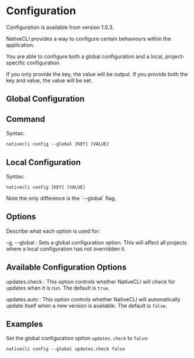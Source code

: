 # Configuration

<tip>
Configuration is available from version 1.0.3.
</tip>

NativeCLI provides a way to configure certain behaviours within the application.

You are able to configure both a global configuration and a local, project-specific configuration.

<tip>
If you only provide the key, the value will be output. If you provide both the key and value, the value will be set.
</tip>

## Global Configuration

## Command

Syntax:

```shell
nativecli config --global [KEY] [VALUE]
```

## Local Configuration

Syntax:

```shell
nativecli config [KEY] [VALUE]
```

<tip>
Note the only difference is the `--global` flag.
</tip>

## Options

Describe what each option is used for:

-g, --global
: Sets a global configuration option. This will affect all projects where a local configuration has not overridden it.

## Available Configuration Options
updates.check
: This option controls whether NativeCLI will check for updates when it is run. The default is `true`.

updates.auto
: This option controls whether NativeCLI will automatically update itself when a new version is available. The default is `false`.

## Examples

Set the global configuration option `updates.check` to `false`:

```shell
nativecli config --global updates.check false
```